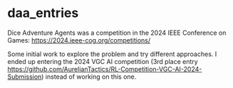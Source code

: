 # daa_entries
 
Dice Adventure Agents was a competition in the 2024 IEEE Conference on Games: https://2024.ieee-cog.org/competitions/

Some initial work to explore the problem and try different approaches. I ended up entering the 2024 VGC AI competition (3rd place entry https://github.com/AurelianTactics/RL-Competition-VGC-AI-2024-Submission) instead of working on this one.

